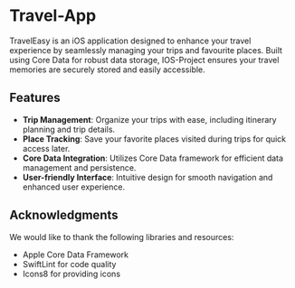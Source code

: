# Travel-App
TravelEasy is an iOS application designed to enhance your travel experience by seamlessly managing your trips and favourite places. Built using Core Data for robust data storage, IOS-Project ensures your travel memories are securely stored and easily accessible.

## Features

- **Trip Management**: Organize your trips with ease, including itinerary planning and trip details.
- **Place Tracking**: Save your favorite places visited during trips for quick access later.
- **Core Data Integration**: Utilizes Core Data framework for efficient data management and persistence.
- **User-friendly Interface**: Intuitive design for smooth navigation and enhanced user experience.

## Acknowledgments

We would like to thank the following libraries and resources:

- Apple Core Data Framework
- SwiftLint for code quality
- Icons8 for providing icons
